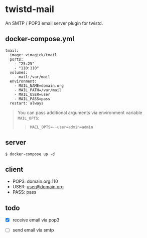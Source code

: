 twistd-mail
===========

An SMTP / POP3 email server plugin for twistd.

## docker-compose.yml

```
tmail:
  image: vimagick/tmail
  ports:
    - "25:25"
    - "110:110"
  volumes:
    - mail:/var/mail
  environment:
    - MAIL_NAME=domain.org
    - MAIL_PATH=/var/mail
    - MAIL_USER=user
    - MAIL_PASS=pass
  restart: always
```

> You can pass additional arguments via environment variable `MAIL_OPTS`:
>> `MAIL_OPTS=--user=admin=admin`

## server

```
$ docker-compose up -d
```

## client

- POP3: domain.org:110
- USER: user@domain.org
- PASS: pass

## todo

- [x] receive email via pop3
- [ ] send email via smtp

